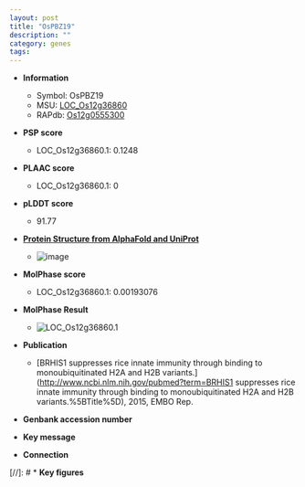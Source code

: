 ```yaml
---
layout: post
title: "OsPBZ19"
description: ""
category: genes
tags: 
---
```


* **Information**  
    + Symbol: OsPBZ19  
    + MSU: [LOC_Os12g36860](http://rice.plantbiology.msu.edu/cgi-bin/ORF_infopage.cgi?orf=LOC_Os12g36860)  
    + RAPdb: [Os12g0555300](http://rapdb.dna.affrc.go.jp/viewer/gbrowse_details/irgsp1?name=Os12g0555300)  

* **PSP score**  
    + LOC_Os12g36860.1: 0.1248 

* **PLAAC score**  
    + LOC_Os12g36860.1: 0 

* **pLDDT score**
    + 91.77

* **[Protein Structure from AlphaFold and UniProt](https://www.uniprot.org/uniprotkb/Q2QNS9/entry#structure)**
    + ![image](https://ricepsp.github.io/images/Q2/AF-Q2QNS9-F1.png)

* **MolPhase score**
    + LOC_Os12g36860.1: 0.00193076

* **MolPhase Result**
    + ![LOC_Os12g36860.1](https://304243504.github.io/Pictures/LOC_Os12g/LOC_Os12g36860.1.png)

* **Publication**  
    + [BRHIS1 suppresses rice innate immunity through binding to monoubiquitinated H2A and H2B variants.](http://www.ncbi.nlm.nih.gov/pubmed?term=BRHIS1 suppresses rice innate immunity through binding to monoubiquitinated H2A and H2B variants.%5BTitle%5D), 2015, EMBO Rep.

* **Genbank accession number**  

* **Key message**  

* **Connection**  

[//]: # * **Key figures**  


